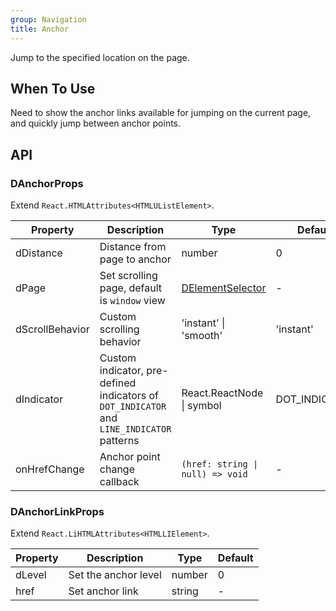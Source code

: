 ```yaml
---
group: Navigation
title: Anchor
---
```


Jump to the specified location on the page.

## When To Use

Need to show the anchor links available for jumping on the current page, and quickly jump between anchor points.

## API

### DAnchorProps

Extend `React.HTMLAttributes<HTMLUListElement>`.

<!-- prettier-ignore-start -->
| Property | Description | Type | Default | 
| --- | --- | --- | --- | 
| dDistance | Distance from page to anchor | number | 0 |
| dPage | Set scrolling page, default is `window` view | [DElementSelector](/components/Interface#DElementSelector) | - |
| dScrollBehavior | Custom scrolling behavior | 'instant' \| 'smooth' | 'instant' |
| dIndicator | Custom indicator, pre-defined indicators of `DOT_INDICATOR` and `LINE_INDICATOR` patterns | React.ReactNode \| symbol | DOT_INDICATOR |
| onHrefChange | Anchor point change callback | `(href: string \| null) => void` | - |
<!-- prettier-ignore-end -->

### DAnchorLinkProps

Extend `React.LiHTMLAttributes<HTMLLIElement>`.

<!-- prettier-ignore-start -->
| Property | Description | Type | Default | 
| --- | --- | --- | --- | 
| dLevel | Set the anchor level | number | 0 |
| href | Set anchor link | string | - |
<!-- prettier-ignore-end -->
